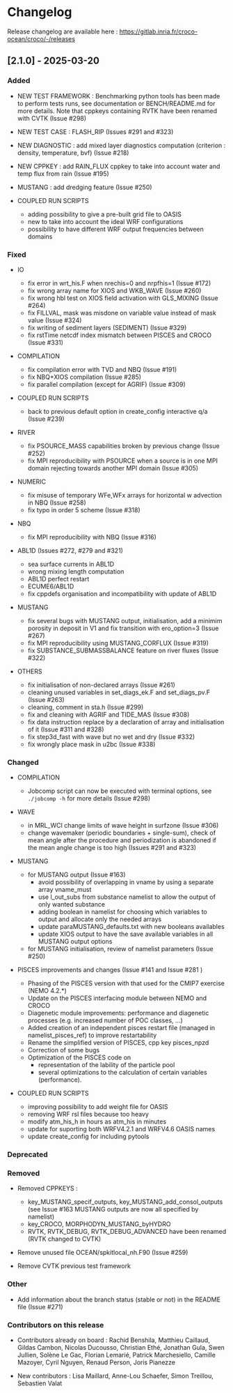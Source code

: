 # Changelog

Release changelog are available here : https://gitlab.inria.fr/croco-ocean/croco/-/releases

## [2.1.0] - 2025-03-20

### Added

- NEW TEST FRAMEWORK : Benchmarking python tools has been made 
  to perform tests runs, see documentation or BENCH/README.md for more details.
  Note that cppkeys containing RVTK have been renamed with CVTK (Issue #298)

- NEW TEST CASE : FLASH_RIP (Issues #291 and #323)

- NEW DIAGNOSTIC : add mixed layer diagnostics computation (criterion : 
  density, temperature, bvf) (Issue #218)

- NEW CPPKEY : add RAIN_FLUX cppkey to take into account water and temp flux 
  from rain (Issue #195)

- MUSTANG : add dredging feature (Issue #250)

- COUPLED RUN SCRIPTS

  - adding possibility to give a pre-built grid file to OASIS
  - new to take into account the ideal WRF configurations
  - possibility to have different WRF output frequencies between domains

### Fixed

- IO
  - fix error in wrt_his.F when nrechis=0 and nrpfhis=1 (Issue #172)
  - fix wrong array name for XIOS and WKB_WAVE (Issue #260)
  - fix wrong hbl test on XIOS field activation with GLS_MIXING (Issue #264)
  - fix FILLVAL, mask was misdone on variable value 
    instead of mask value (Issue #324)
  - fix writing of sediment layers (SEDIMENT) (Issue #329)
  - fix rstTime netcdf index mismatch between PISCES and CROCO (Issue #331)

- COMPILATION
  - fix compilation error with TVD and NBQ (Issue #191)
  - fix NBQ+XIOS compilation (Issue #285)
  - fix parallel compilation (except for AGRIF) (Issue #309)

- COUPLED RUN SCRIPTS
  - back to previous default option in create_config interactive q/a (Issue #239)

- RIVER
  - fix PSOURCE_MASS capabilities broken by previous change (Issue #252)
  - fix MPI reproducibility with PSOURCE when a source is 
    in one MPI domain rejecting towards another MPI domain (Issue #305)

- NUMERIC
  - fix misuse of temporary WFe,WFx arrays for horizontal w 
    advection in NBQ (Issue #258)
  - fix typo in order 5 scheme (Issue #318)

- NBQ
  - fix MPI reproducibility with NBQ (Issue #316)

- ABL1D (Issues #272, #279 and #321)
  - sea surface currents in ABL1D
  - wrong mixing length computation
  - ABL1D perfect restart
  - ECUME6/ABL1D
  - fix cppdefs organisation and incompatibility with update of ABL1D

- MUSTANG
  - fix several bugs with MUSTANG output, initialisation, add a 
    minimim porosity in deposit in V1 and fix transition with 
    ero_option=3 (Issue #267)
  - fix MPI reproducibility using MUSTANG_CORFLUX (Issue #319)
  - fix SUBSTANCE_SUBMASSBALANCE feature on river fluxes (Issue #322)

- OTHERS
  - fix initialisation of non-declared arrays (Issue #261)
  - cleaning unused variables in set_diags_ek.F and set_diags_pv.F (Issue #263)
  - cleaning, comment in sta.h (Issue #299)
  - fix and cleaning with AGRIF and TIDE_MAS (Issue #308)
  - fix data instruction replace by a declaration 
    of array and initialisation of it (Issue #311 and #328)
  - fix step3d_fast with wave but no wet and dry (Issue #332)
  - fix wrongly place mask in u2bc (Issue #338)

### Changed

- COMPILATION
  - Jobcomp script can now be executed with terminal options, see 
  ```./jobcomp -h``` for more details (Issue #298)

- WAVE
  - in MRL_WCI change limits of wave height in surfzone (Issue #306)
  - change wavemaker (periodic boundaries + single-sum), 
    check of mean angle after the procedure and periodization is 
    abandoned if the mean angle change is too high (Issues #291 and #323)

- MUSTANG 
  - for MUSTANG output (Issue #163)
    - avoid possibility of overlapping in vname by 
      using a separate array vname_must
    - use l_out_subs from substance namelist to allow the output of only wanted 
      substance
    - adding boolean in namelist for choosing which variables to output and 
      allocate only the needed arrays
    - update paraMUSTANG_defaults.txt with new booleans availables
    - update XIOS output to have the save available variables in all MUSTANG
      output options
  - for MUSTANG initialisation, review of namelist parameters (Issue #250)

- PISCES improvements and changes (Issue #141 and Issue #281 )
  - Phasing of the PISCES version with that used for the CMIP7 exercise (NEMO 4.2.*)
  - Update on the PISCES interfacing module between NEMO and CROCO
  - Diagenetic module improvements: performance and diagenetic processes (e.g. increased number of POC classes, ...)
  - Added creation of an independent pisces restart file (managed in namelist_pisces_ref) to improve restartability
  - Rename the simplified version of PISCES, cpp key pisces_npzd
  - Correction of some bugs
  - Optimization of the PISCES code on
    - representation of the lability of the particle pool
    - several optimizations to the calculation of certain variables (performance).

- COUPLED RUN SCRIPTS
  - improving possibility to add weight file for OASIS
  - removing WRF rsl files because too heavy 
  - modify atm_his_h in hours as atm_his in minutes
  - update for suporting both WRFV4.2.1 and WRFV4.6 OASIS names
  - update create_config for including pytools

### Deprecated

### Removed

- Removed CPPKEYS :
  - key_MUSTANG_specif_outputs, key_MUSTANG_add_consol_outputs 
    (see Issue #163 MUSTANG outputs are now all specified by namelist)
  - key_CROCO, MORPHODYN_MUSTANG_byHYDRO
  - RVTK, RVTK_DEBUG, RVTK_DEBUG_ADVANCED have been renamed (RVTK changed 
    to CVTK)

- Remove unused file OCEAN/spkitlocal_nh.F90 (Issue #259)

- Remove CVTK previous test framework

### Other

- Add information about the branch status (stable or not)
  in the README file (Issue #271)

### Contributors on this release

- Contributors already on board : 
  Rachid Benshila, Matthieu Caillaud, Gildas Cambon, 
  Nicolas Ducousso, Christian Ethé, Jonathan Gula, 
  Swen Jullien, Solène Le Gac, Florian Lemarié, 
  Patrick Marchesiello, Camille Mazoyer, 
  Cyril Nguyen, Renaud Person, Joris Pianezze

- New contributors : 
  Lisa Maillard, Anne-Lou Schaefer, Simon Treillou, Sebastien Valat